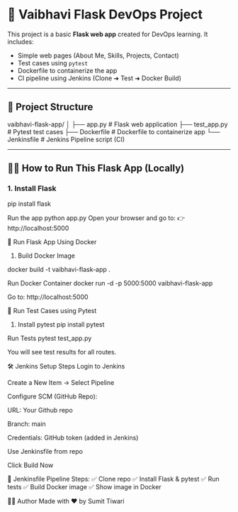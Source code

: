 # 🚀 Vaibhavi Flask DevOps Project

This project is a basic **Flask web app** created for DevOps learning. It includes:

- Simple web pages (About Me, Skills, Projects, Contact)
- Test cases using `pytest`
- Dockerfile to containerize the app
- CI pipeline using Jenkins (Clone ➜ Test ➜ Docker Build)

---

## 📁 Project Structure

vaibhavi-flask-app/
│
├── app.py # Flask web application
├── test_app.py # Pytest test cases
├── Dockerfile # Dockerfile to containerize app
└── Jenkinsfile # Jenkins Pipeline script (CI)


---

## 🧑‍🍳 How to Run This Flask App (Locally)

### 1. Install Flask


pip install flask

 Run the app
 python app.py
Open your browser and go to:
👉 http://localhost:5000

🐳 Run Flask App Using Docker
1. Build Docker Image

docker build -t vaibhavi-flask-app .

 Run Docker Container
 docker run -d -p 5000:5000 vaibhavi-flask-app

Go to: http://localhost:5000

🧪 Run Test Cases using Pytest
1. Install pytest
pip install pytest

Run Tests
pytest test_app.py

You will see test results for all routes.

🛠️ Jenkins Setup Steps
Login to Jenkins

Create a New Item → Select Pipeline

Configure SCM (GitHub Repo):

URL: Your Github repo 

Branch: main

Credentials: GitHub token (added in Jenkins)

Use Jenkinsfile from repo

Click Build Now

🧪 Jenkinsfile Pipeline Steps:
✅ Clone repo
✅ Install Flask & pytest
✅ Run tests
✅ Build Docker image
✅ Show image in Docker


👨‍💻 Author
Made with ❤️ by Sumit Tiwari